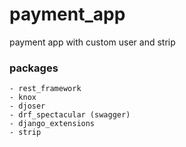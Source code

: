 # payment_app

payment app with custom user and strip

### packages

    - rest_framework
    - knox
    - djoser
    - drf_spectacular (swagger)
    - django_extensions
    - strip
